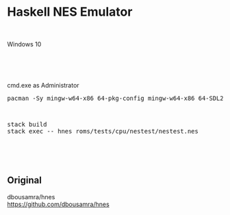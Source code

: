 # Haskell NES Emulator

<br>

Windows 10

<br><br><br>

cmd.exe as Administrator
<pre>
pacman -Sy mingw-w64-x86_64-pkg-config mingw-w64-x86_64-SDL2 mingw-w64-x86_64-SDL2_ttf
</pre>

<br>

<pre>
stack build
stack exec -- hnes roms/tests/cpu/nestest/nestest.nes
</pre>

<br><br><br>

## Original  
dbousamra/hnes  
https://github.com/dbousamra/hnes


<br><br><br>
<br><br><br>
